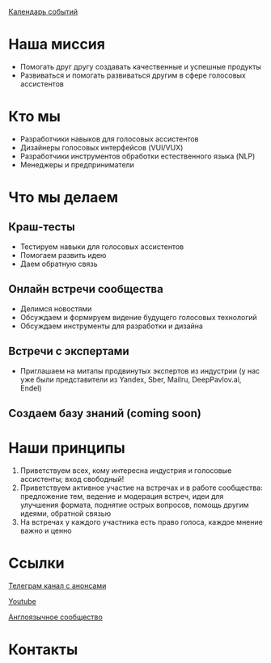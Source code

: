 [Календарь событий](./calendar.html)


# Наша миссия

- Помогать друг другу создавать качественные и успешные продукты
- Развиваться и помогать развиваться другим в сфере голосовых ассистентов



# Кто мы
- Разработчики навыков для голосовых ассистентов 
- Дизайнеры голосовых интерфейсов (VUI/VUX)
- Разработчики инструментов обработки естественного языка (NLP)
- Менеджеры и предприниматели

# Что мы делаем

## Краш-тесты
- Тестируем навыки для голосовых ассистентов 
- Помогаем развить идею 
- Даем обратную связь

## Онлайн встречи сообщества
- Делимся новостями
- Обсуждаем и формируем видение будущего голосовых технологий
- Обсуждаем инструменты для разработки и дизайна

## Встречи с экспертами
- Приглашаем на митапы продвинутых экспертов из индустрии (у нас уже были представители из Yandex, Sber, Mailru, DeepPavlov.ai, Endel)

## Создаем базу знаний (coming soon)


# Наши принципы

1. Приветствуем всех, кому интересна индустрия и голосовые ассистенты; вход свободный!
2. Приветствуем активное участие на встречах и в работе сообщества: предложение тем, ведение и модерация встреч, идеи для улучшения формата, поднятие острых вопросов, помощь другим идеями, обратной связью
3. На встречах у каждого участника есть право голоса, каждое мнение важно и ценно


# Ссылки
[Телеграм канал с анонсами](https://t.me/voicelunch_ru)

[Youtube](https://www.youtube.com/channel/UCWS33BPTpucZjQ6MVMqxOMQ)

[Англоязычное сообщество](http://voicelunch.com/) 

# Контакты
